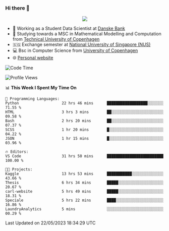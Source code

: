### Hi there 👋

<p align="center">
  <img src="https://media4.giphy.com/media/3ohzdKy5Z8TChSDuiA/giphy.gif?cid=ecf05e47r69cojk56gup9q8mep9liy48s94dn2uxsfh6fv39&rid=giphy.gif&ct=g" />
</p>

* 🏦 Working as a Student Data Scientist at [Danske Bank](https://danskebank.dk)
* 🧮 Studying towards a MSC in Mathematical Modelling and Computation from [Technical University of Copenhagen](https://www.dtu.dk)
* 🇸🇬 Exchange semester at [National University of Singapore (NUS)](https://www.nus.edu.sg)
* 💻 Bsc in Computer Science from [University of Copenhagen](https://www.ku.dk/english/)
* 🌐 [Personal website](https://fiskehandleren.github.io/carl-website/) 

<!--START_SECTION:waka-->
![Code Time](http://img.shields.io/badge/Code%20Time-318%20hrs%2055%20mins-blue)

![Profile Views](http://img.shields.io/badge/Profile%20Views-0-blue)

📊 **This Week I Spent My Time On** 

```text
💬 Programming Languages: 
Python                   22 hrs 46 mins      ██████████████████░░░░░░░   71.55 % 
HTML                     3 hrs 3 mins        ██░░░░░░░░░░░░░░░░░░░░░░░   09.58 % 
Bash                     2 hrs 20 mins       ██░░░░░░░░░░░░░░░░░░░░░░░   07.37 % 
SCSS                     1 hr 20 mins        █░░░░░░░░░░░░░░░░░░░░░░░░   04.22 % 
JSON                     1 hr 15 mins        █░░░░░░░░░░░░░░░░░░░░░░░░   03.96 % 

🔥 Editors: 
VS Code                  31 hrs 50 mins      █████████████████████████   100.00 % 

🐱‍💻 Projects: 
Kaggle                   13 hrs 53 mins      ███████████░░░░░░░░░░░░░░   43.66 % 
Thesis                   6 hrs 34 mins       █████░░░░░░░░░░░░░░░░░░░░   20.67 % 
carl-website             5 hrs 49 mins       █████░░░░░░░░░░░░░░░░░░░░   18.31 % 
Speciale                 5 hrs 22 mins       ████░░░░░░░░░░░░░░░░░░░░░   16.86 % 
LaundryAnalytics         5 mins              ░░░░░░░░░░░░░░░░░░░░░░░░░   00.29 % 
```


 Last Updated on 22/05/2023 18:34:29 UTC
<!--END_SECTION:waka-->
